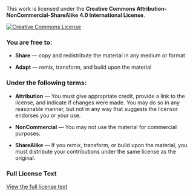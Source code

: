 This work is licensed under the **Creative Commons Attribution-NonCommercial-ShareAlike 4.0 International License**.

[![Creative Commons License](https://licensebuttons.net/l/by-nc-sa/4.0/88x31.png)](https://creativecommons.org/licenses/by-nc-sa/4.0/)
### You are free to:

- **Share** — copy and redistribute the material in any medium or format

- **Adapt** — remix, transform, and build upon the material
### Under the following terms:

- **Attribution** — You must give appropriate credit, provide a link to the license, and indicate if changes were made. You may do so in any reasonable manner, but not in any way that suggests the licensor endorses you or your use.

- **NonCommercial** — You may not use the material for commercial purposes.

- **ShareAlike** — If you remix, transform, or build upon the material, you must distribute your contributions under the same license as the original.
### Full License Text

[View the full license text](https://creativecommons.org/licenses/by-nc-sa/4.0/legalcode)
